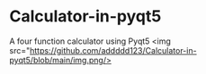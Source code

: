# Calculator-in-pyqt5
A four function calculator using Pyqt5
<img src="https://github.com/addddd123/Calculator-in-pyqt5/blob/main/img.png/>
